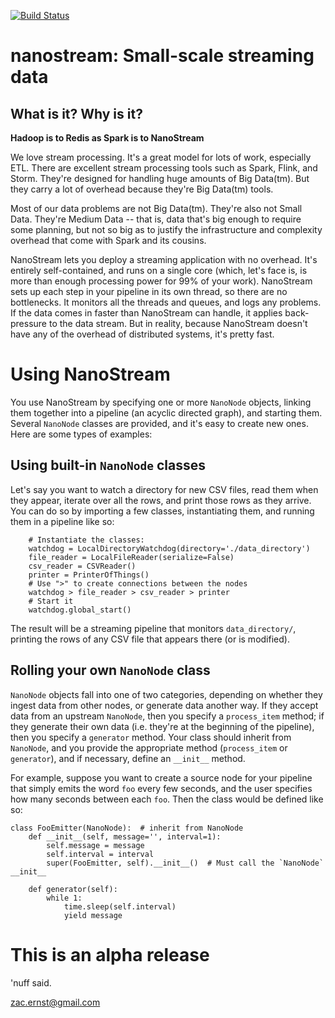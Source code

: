 [![Build Status](https://travis-ci.org/zacernst/nanostream.svg?branch=master)](https://travis-ci.org/zacernst/nanostream)

# nanostream: Small-scale streaming data

## What is it? Why is it?

**Hadoop is to Redis as Spark is to NanoStream**

We love stream processing. It's a great model for lots of work, especially ETL.
There are excellent stream processing tools such as Spark, Flink, and Storm. They're designed for handling huge amounts of Big Data(tm). But they carry a lot of overhead because they're Big Data(tm) tools.

Most of our data problems are not Big Data(tm). They're also not Small Data. They're Medium Data -- that is, data that's big enough to require some planning, but not so big as to justify the infrastructure and complexity overhead that come with Spark and its cousins.

NanoStream lets you deploy a streaming application with no overhead. It's 
entirely self-contained, and runs on a single core (which, let's face is,
is more than enough processing power for 99% of your work). NanoStream sets up 
each step in your pipeline in its own thread, so there are no bottlenecks. It 
monitors all the threads and queues, and logs any problems. If the data comes 
in faster than NanoStream can handle, it applies back-pressure to the data 
stream. But in reality, because NanoStream doesn't have any of the overhead 
of distributed systems, it's pretty fast.

# Using NanoStream

You use NanoStream by specifying one or more `NanoNode` objects, linking them
together into a pipeline (an acyclic directed graph), and starting them. Several
`NanoNode` classes are provided, and it's easy to create new ones. Here are some
types of examples:

## Using built-in `NanoNode` classes

Let's say you want to watch a directory for new CSV files, read them when
they appear, iterate over all the rows, and print those rows as they arrive.
You can do so by importing a few classes, instantiating them, and running them
in a pipeline like so:

```
    # Instantiate the classes:
    watchdog = LocalDirectoryWatchdog(directory='./data_directory')
    file_reader = LocalFileReader(serialize=False)
    csv_reader = CSVReader()
    printer = PrinterOfThings()
    # Use ">" to create connections between the nodes
    watchdog > file_reader > csv_reader > printer
    # Start it
    watchdog.global_start()
```

The result will be a streaming pipeline that monitors `data_directory/`,
printing the rows of any CSV file that appears there (or is modified).

## Rolling your own `NanoNode` class

`NanoNode` objects fall into one of two categories, depending on whether they
ingest data from other nodes, or generate data another way. If they accept data
from an upstream `NanoNode`, then you specify a `process_item` method; if they
generate their own data (i.e. they're at the beginning of the pipeline), then
you specify a `generator` method. Your class should inherit from `NanoNode`,
and you provide the appropriate method (`process_item` or `generator`), and
if necessary, define an `__init__` method.

For example, suppose you want to create a source node for your pipeline that
simply emits the word `foo` every few seconds, and the user specifies how
many seconds between each `foo`. Then the class would be defined like so:

```
class FooEmitter(NanoNode):  # inherit from NanoNode
    def __init__(self, message='', interval=1):
        self.message = message
        self.interval = interval
        super(FooEmitter, self).__init__()  # Must call the `NanoNode` __init__

    def generator(self):
        while 1:
            time.sleep(self.interval)
            yield message
```



# This is an alpha release

'nuff said.

zac.ernst@gmail.com
